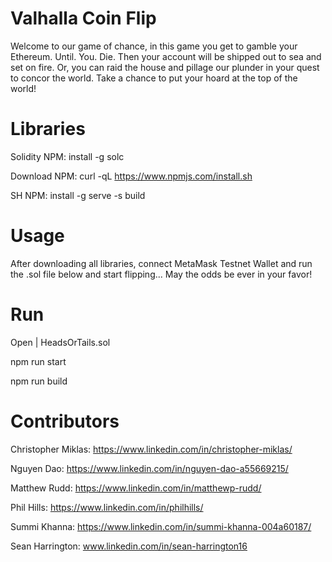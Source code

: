 # Valhalla Coin Flip

Welcome to our game of chance, in this game you get to gamble your Ethereum. Until. You. Die. Then your account will be shipped out to sea and set on fire. Or, you can raid the house and pillage our plunder in your quest to concor the world. Take a chance to put your hoard at the top of the world!

# Libraries

Solidity NPM: install -g solc

Download NPM: curl -qL https://www.npmjs.com/install.sh 

SH NPM: install -g serve -s build

# Usage

After downloading all libraries, connect MetaMask Testnet Wallet and run the .sol file below and start flipping... May the odds be ever in your favor!

# Run

Open | HeadsOrTails.sol

npm run start

npm run build
 

# Contributors

Christopher Miklas: https://www.linkedin.com/in/christopher-miklas/

Nguyen Dao: https://www.linkedin.com/in/nguyen-dao-a55669215/

Matthew Rudd: https://www.linkedin.com/in/matthewp-rudd/

Phil Hills: https://www.linkedin.com/in/philhills/

Summi Khanna: https://www.linkedin.com/in/summi-khanna-004a60187/

Sean Harrington: www.linkedin.com/in/sean-harrington16
